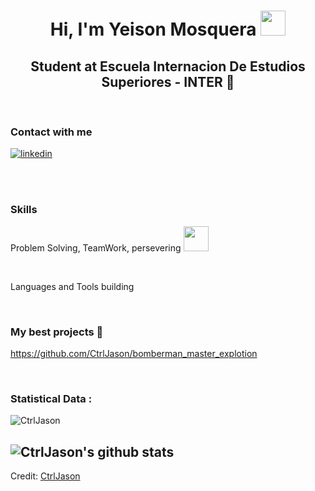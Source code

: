 <h1 align="center"> 
  Hi, I'm Yeison Mosquera <img src="https://media3.giphy.com/media/v1.Y2lkPTc5MGI3NjExdjRiM2JqcXptaHIxcnRjcGI1N3c1bmQxa2tkZHl4cng0Nmg0dTAzbSZlcD12MV9pbnRlcm5hbF9naWZfYnlfaWQmY3Q9cw/gggOsc0HFC1DcTHKLO/giphy.webp" width="40"></h1>
  <h2 align="center"> Student at Escuela Internacion De Estudios Superiores - INTER 💙</h2>
<br>
<h3> Contact with me </h3>

  
<a href='https://www.linkedin.com/in/yeison-david-mosquera-murillo-55a142222/' target="_blank"><img alt='linkedin' src='https://img.shields.io/badge/linkedin-100000?style=for-the-badge&logo=linkedin&logoColor=00B4D8&labelColor=FFFFFF&color=00B4D8'/></a> 

<br>
<br>

<h3> Skills </h3>

<p style="blue">Problem Solving, TeamWork, persevering 
  <img src="https://media2.giphy.com/media/v1.Y2lkPTc5MGI3NjExcWMyczJpbGI5a3JtNXYxMHY4azIzMXgzdjR1am8xeHU3d2l2bmhmcCZlcD12MV9pbnRlcm5hbF9naWZfYnlfaWQmY3Q9cw/1xNCqZnvwGvGZaL0Xf/giphy.webp" width="40"></p>

<br>

Languages and Tools
building

<br>

<h3> My best projects 🌠</h3>

https://github.com/CtrlJason/bomberman_master_explotion

<br>

<h3>Statistical Data :</h3>
  <img align="center"
    src="https://github-readme-stats.vercel.app/api/top-langs?username=CtrlJason&show_icons=true&locale=en&bg_color=0d1117&text_color=ffffff&layout=compact"
    alt="CtrlJason" 
    bg_color=#808080/>

<br>

![CtrlJason's github stats](https://github-readme-stats.vercel.app/api?username=CtrlJason&show_icons=true&theme=radical)
----
Credit: [CtrlJason](https://github.com/CtrlJason)

<!--
**CtrlJason/CtrlJason** is a ✨ _special_ ✨ repository because its `README.md` (this file) appears on your GitHub profile.

Here are some ideas to get you started:

- 🔭 I’m currently working on ...
- 🌱 I’m currently learning ...
- 👯 I’m looking to collaborate on ...
- 🤔 I’m looking for help with ...
- 💬 Ask me about ...
- 📫 How to reach me: ...
- 😄 Pronouns: ...
- ⚡ Fun fact: ...
-->
